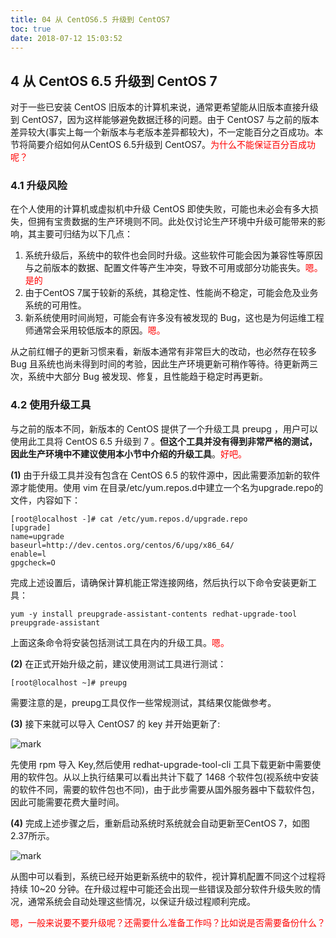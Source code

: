 ```yaml
---
title: 04 从 CentOS6.5 升级到 CentOS7
toc: true
date: 2018-07-12 15:03:52
---
```


## 4 从 CentOS 6.5 升级到 CentOS 7

对于一些已安装 CentOS 旧版本的计算机来说，通常更希望能从旧版本直接升级到 CentOS7，因为这样能够避免数据迁移的问题。由于 CentOS7 与之前的版本差异较大(事实上每一个新版本与老版本差异都较大)，不一定能百分之百成功。本节将简要介绍如何从CentOS 6.5升级到 CentOS7。<span style="color:red;">为什么不能保证百分百成功呢？</span>

### 4.1 升级风险

在个人使用的计算机或虚拟机中升级 CentOS 即使失败，可能也未必会有多大损失，但拥有宝贵数据的生产环境则不同。此处仅讨论生产环境中升级可能带来的影响，其主要可归结为以下几点：

1. 系统升级后，系统中的软件也会同时升级。这些软件可能会因为兼容性等原因与之前版本的数据、配置文件等产生冲突，导致不可用或部分功能丧失。<span style="color:red;">嗯。是的</span>
2. 由于CentOS 7属于较新的系统，其稳定性、性能尚不稳定，可能会危及业务系统的可用性。
3. 新系统使用时间尚短，可能会有许多没有被发现的 Bug，这也是为何运维工程师通常会采用较低版本的原因。<span style="color:red;">嗯。</span>

从之前红帽子的更新习惯来看，新版本通常有非常巨大的改动，也必然存在较多 Bug 且系统也尚未得到时间的考验，因此生产环境更新可稍作等待。待更新两三次，系统中大部分 Bug 被发现、修复，且性能趋于稳定时再更新。

### 4.2 使用升级工具

与之前的版本不同，新版本的 CentOS 提供了一个升级工具 preupg ，用户可以使用此工具将 CentOS 6.5 升级到 7 。**但这个工具并没有得到非常严格的测试，因此生产环境中不建议使用本小节中介绍的升级工具**。<span style="color:red;">好吧。</span>

**(1)** 由于升级工具并没有包含在 CentOS 6.5 的软件源中，因此需要添加新的软件源才能使用。使用 vim 在目录/etc/yum.repos.d中建立一个名为upgrade.repo的文件，内容如下：

```
[root@localhost -]# cat /etc/yum.repos.d/upgrade.repo
[upgrade]
name=upgrade
baseurl=http://dev.centos.org/centos/6/upg/x86_64/
enable=l
gpgcheck=O
```

完成上述设置后，请确保计算机能正常连接网络，然后执行以下命令安装更新工具：

```
yum -y install preupgrade-assistant-contents redhat-upgrade-tool preupgrade-assistant
```

上面这条命令将安装包括测试工具在内的升级工具。<span style="color:red;">嗯。</span>

**(2)** 在正式开始升级之前，建议使用测试工具进行测试：

```
[root@localhost ~]# preupg
```

需要注意的是，preupg工具仅作一些常规测试，其结果仅能做参考。

**(3)** 接下来就可以导入 CentOS7 的 key 并开始更新了:

![mark](http://pacdb2bfr.bkt.clouddn.com/blog/image/180712/K65H0Af1eG.png?imageslim)

先使用 rpm 导入 Key,然后使用 redhat-upgrade-tool-cli 工具下载更新中需要使用的软件包。从以上执行结果可以看出共计下载了 1468 个软件包(视系统中安装的软件不同，需要的软件包也不同)，由于此步需要从国外服务器中下载软件包，因此可能需要花费大量时间。

**(4)** 完成上述步骤之后，重新启动系统时系统就会自动更新至CentOS 7，如图2.37所示。

![mark](http://pacdb2bfr.bkt.clouddn.com/blog/image/180712/eJmg8A9jLI.png?imageslim)

从图中可以看到，系统已经开始更新系统中的软件，视计算机配置不同这个过程将持续 10~20 分钟。在升级过程中可能还会出现一些错误及部分软件升级失败的情况，通常系统会自动处理这些情况，以保证升级过程顺利完成。

<span style="color:red;">嗯，一般来说要不要升级呢？还需要什么准备工作吗？比如说是否需要备份什么？</span>
